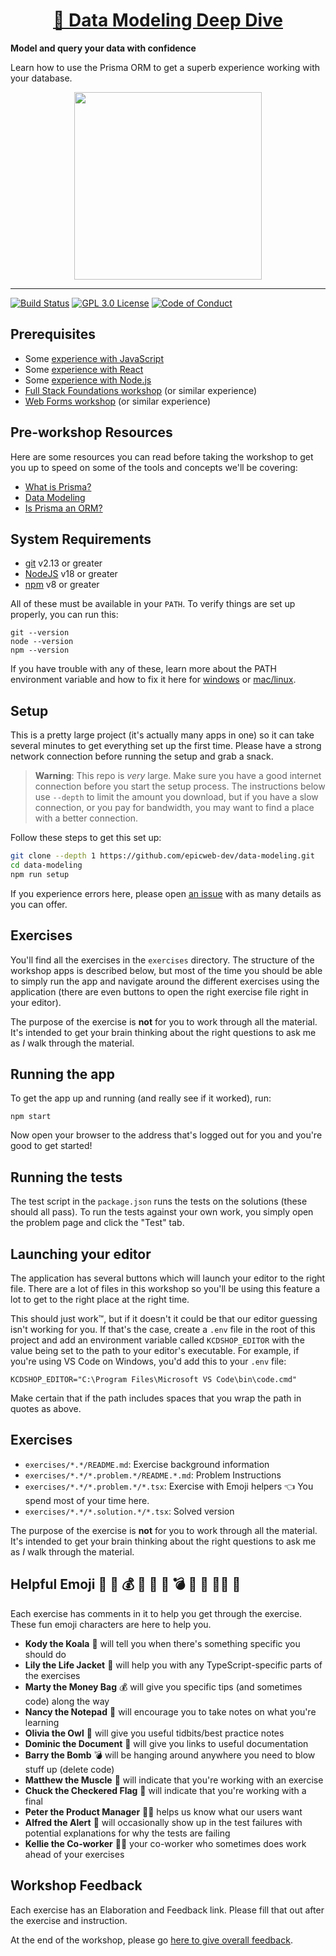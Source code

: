 <div>
  <h1 align="center"><a href="https://kentcdodds.com/workshops">💾 Data Modeling Deep Dive</a></h1>
  <strong>
    Model and query your data with confidence
  </strong>
  <p>
    Learn how to use the Prisma ORM to get a superb experience working with your database.
  </p>
</div>

<div align="center">
  <a
    alt="Epic Web logo with the words Deployed Version"
    href="https://epicweb-dev-data-modeling.fly.dev/"
  >
    <img
      width="300px"
      src="https://github-production-user-asset-6210df.s3.amazonaws.com/1500684/254000390-447a3559-e7b9-4918-947a-1b326d239771.png"
    />
  </a>
</div>

<hr />

<!-- prettier-ignore-start -->
[![Build Status][build-badge]][build]
[![GPL 3.0 License][license-badge]][license]
[![Code of Conduct][coc-badge]][coc]
<!-- prettier-ignore-end -->

## Prerequisites

- Some
  [experience with JavaScript](https://kentcdodds.com/blog/javascript-to-know-for-react)
- Some [experience with React](https://kcd.im/beginner-react)
- Some [experience with Node.js](https://nodejs.dev/en/learn)
- [Full Stack Foundations workshop](https://github.com/epicweb-dev/full-stack-foundations)
  (or similar experience)
- [Web Forms workshop](https://github.com/epicweb-dev/web-forms) (or similar
  experience)

## Pre-workshop Resources

Here are some resources you can read before taking the workshop to get you up to
speed on some of the tools and concepts we'll be covering:

- [What is Prisma?](https://www.prisma.io/docs/concepts/overview/what-is-prisma)
- [Data Modeling](https://www.prisma.io/docs/concepts/overview/what-is-prisma/data-modeling)
- [Is Prisma an ORM?](https://www.prisma.io/docs/concepts/overview/prisma-in-your-stack/is-prisma-an-orm)

## System Requirements

- [git][git] v2.13 or greater
- [NodeJS][node] v18 or greater
- [npm][npm] v8 or greater

All of these must be available in your `PATH`. To verify things are set up
properly, you can run this:

```shell
git --version
node --version
npm --version
```

If you have trouble with any of these, learn more about the PATH environment
variable and how to fix it here for [windows][win-path] or
[mac/linux][mac-path].

## Setup

This is a pretty large project (it's actually many apps in one) so it can take
several minutes to get everything set up the first time. Please have a strong
network connection before running the setup and grab a snack.

> **Warning**: This repo is _very_ large. Make sure you have a good internet
> connection before you start the setup process. The instructions below use
> `--depth` to limit the amount you download, but if you have a slow connection,
> or you pay for bandwidth, you may want to find a place with a better
> connection.

Follow these steps to get this set up:

```sh
git clone --depth 1 https://github.com/epicweb-dev/data-modeling.git
cd data-modeling
npm run setup
```

If you experience errors here, please open [an issue][issue] with as many
details as you can offer.

## Exercises

You'll find all the exercises in the `exercises` directory. The structure of the
workshop apps is described below, but most of the time you should be able to
simply run the app and navigate around the different exercises using the
application (there are even buttons to open the right exercise file right in
your editor).

The purpose of the exercise is **not** for you to work through all the material.
It's intended to get your brain thinking about the right questions to ask me as
_I_ walk through the material.

## Running the app

To get the app up and running (and really see if it worked), run:

```shell
npm start
```

Now open your browser to the address that's logged out for you and you're good
to get started!

## Running the tests

The test script in the `package.json` runs the tests on the solutions (these
should all pass). To run the tests against your own work, you simply open the
problem page and click the "Test" tab.

## Launching your editor

The application has several buttons which will launch your editor to the right
file. There are a lot of files in this workshop so you'll be using this feature
a lot to get to the right place at the right time.

This should just work™️, but if it doesn't it could be that our editor guessing
isn't working for you. If that's the case, create a `.env` file in the root of
this project and add an environment variable called `KCDSHOP_EDITOR` with the
value being set to the path to your editor's executable. For example, if you're
using VS Code on Windows, you'd add this to your `.env` file:

```
KCDSHOP_EDITOR="C:\Program Files\Microsoft VS Code\bin\code.cmd"
```

Make certain that if the path includes spaces that you wrap the path in quotes
as above.

## Exercises

- `exercises/*.*/README.md`: Exercise background information
- `exercises/*.*/*.problem.*/README.*.md`: Problem Instructions
- `exercises/*.*/*.problem.*/*.tsx`: Exercise with Emoji helpers 👈 You spend
  most of your time here.
- `exercises/*.*/*.solution.*/*.tsx`: Solved version

The purpose of the exercise is **not** for you to work through all the material.
It's intended to get your brain thinking about the right questions to ask me as
_I_ walk through the material.

## Helpful Emoji 🐨 🦺 💰 📝 🦉 📜 💣 💪 🏁 👨‍💼 🚨

Each exercise has comments in it to help you get through the exercise. These fun
emoji characters are here to help you.

- **Kody the Koala** 🐨 will tell you when there's something specific you should
  do
- **Lily the Life Jacket** 🦺 will help you with any TypeScript-specific parts
  of the exercises
- **Marty the Money Bag** 💰 will give you specific tips (and sometimes code)
  along the way
- **Nancy the Notepad** 📝 will encourage you to take notes on what you're
  learning
- **Olivia the Owl** 🦉 will give you useful tidbits/best practice notes
- **Dominic the Document** 📜 will give you links to useful documentation
- **Barry the Bomb** 💣 will be hanging around anywhere you need to blow stuff
  up (delete code)
- **Matthew the Muscle** 💪 will indicate that you're working with an exercise
- **Chuck the Checkered Flag** 🏁 will indicate that you're working with a final
- **Peter the Product Manager** 👨‍💼 helps us know what our users want
- **Alfred the Alert** 🚨 will occasionally show up in the test failures with
  potential explanations for why the tests are failing
- **Kellie the Co-worker** 🧝‍♀️ your co-worker who sometimes does work ahead of
  your exercises

## Workshop Feedback

Each exercise has an Elaboration and Feedback link. Please fill that out after
the exercise and instruction.

At the end of the workshop, please go
[here to give overall feedback](https://docs.google.com/forms/d/e/1FAIpQLSdRmj9p8-5zyoqRzxp3UpqSbC3aFkweXvvJIKes0a5s894gzg/viewform).

<!-- prettier-ignore-start -->
[npm]: https://www.npmjs.com/
[node]: https://nodejs.org
[git]: https://git-scm.com/
[build-badge]: https://img.shields.io/github/actions/workflow/status/epicweb-dev/data-modeling/validate.yml?branch=main&logo=github&style=flat-square
[build]: https://github.com/epicweb-dev/data-modeling/actions?query=workflow%3Avalidate
[license-badge]: https://img.shields.io/badge/license-GPL%203.0%20License-blue.svg?style=flat-square
[license]: https://github.com/epicweb-dev/data-modeling/blob/main/LICENSE
[coc-badge]: https://img.shields.io/badge/code%20of-conduct-ff69b4.svg?style=flat-square
[coc]: https://kentcdodds.com/conduct
[win-path]: https://www.howtogeek.com/118594/how-to-edit-your-system-path-for-easy-command-line-access/
[mac-path]: http://stackoverflow.com/a/24322978/971592
[issue]: https://github.com/epicweb-dev/data-modeling/issues/new
<!-- prettier-ignore-end -->
